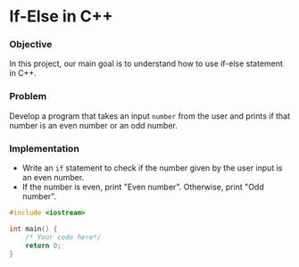 # If-Else in C++

### Objective

In this project, our main goal is to understand how to use if-else statement in C++.

### Problem

Develop a program that takes an input `number` from the user and prints if that number is an even number or an odd number.


### Implementation
- Write an `if` statement to check if the number given by the user input is an even number.
- If the number is even, print "Even number". Otherwise, print "Odd number".

  
```cpp
#include <iostream>

int main() {
    /* Your code here*/
    return 0;
}

```
